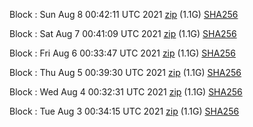 Block [](https://testnet-insight.dashevo.org/insight/block/): Sun Aug  8 00:42:11 UTC 2021 [zip](https://dash-bootstrap.ams3.digitaloceanspaces.com/testnet/2021-08-08/bootstrap.dat.zip) (1.1G) [SHA256](https://dash-bootstrap.ams3.digitaloceanspaces.com/testnet/2021-08-08/sha256.txt)

Block [](https://testnet-insight.dashevo.org/insight/block/): Sat Aug  7 00:41:09 UTC 2021 [zip](https://dash-bootstrap.ams3.digitaloceanspaces.com/testnet/2021-08-07/bootstrap.dat.zip) (1.1G) [SHA256](https://dash-bootstrap.ams3.digitaloceanspaces.com/testnet/2021-08-07/sha256.txt)

Block [](https://testnet-insight.dashevo.org/insight/block/): Fri Aug  6 00:33:47 UTC 2021 [zip](https://dash-bootstrap.ams3.digitaloceanspaces.com/testnet/2021-08-06/bootstrap.dat.zip) (1.1G) [SHA256](https://dash-bootstrap.ams3.digitaloceanspaces.com/testnet/2021-08-06/sha256.txt)

Block [](https://testnet-insight.dashevo.org/insight/block/): Thu Aug  5 00:39:30 UTC 2021 [zip](https://dash-bootstrap.ams3.digitaloceanspaces.com/testnet/2021-08-05/bootstrap.dat.zip) (1.1G) [SHA256](https://dash-bootstrap.ams3.digitaloceanspaces.com/testnet/2021-08-05/sha256.txt)

Block [](https://testnet-insight.dashevo.org/insight/block/): Wed Aug  4 00:32:31 UTC 2021 [zip](https://dash-bootstrap.ams3.digitaloceanspaces.com/testnet/2021-08-04/bootstrap.dat.zip) (1.1G) [SHA256](https://dash-bootstrap.ams3.digitaloceanspaces.com/testnet/2021-08-04/sha256.txt)

Block [](https://testnet-insight.dashevo.org/insight/block/): Tue Aug  3 00:34:15 UTC 2021 [zip](https://dash-bootstrap.ams3.digitaloceanspaces.com/testnet/2021-08-03/bootstrap.dat.zip) (1.1G) [SHA256](https://dash-bootstrap.ams3.digitaloceanspaces.com/testnet/2021-08-03/sha256.txt)
